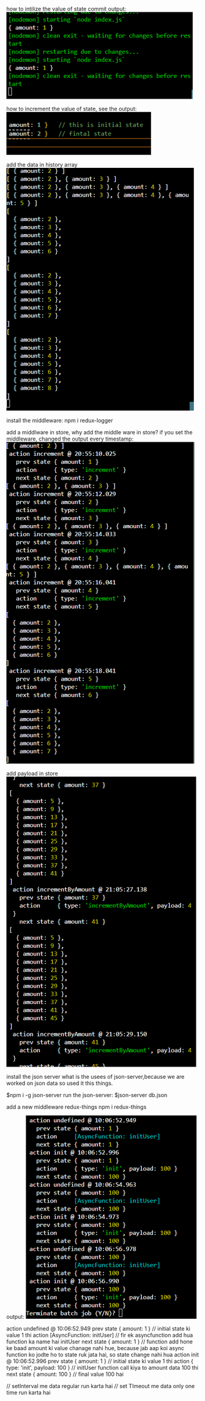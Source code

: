 
how to intilize the value of state commit output:
![alt text](<Screenshot 2024-03-02 202134.png>)


how to increment the value of state, see the output:
![alt text](<Screenshot 2024-03-02 202938.png>)



add the data in history array
![alt text](<Screenshot 2024-03-02 204605.png>)



install the middleware: 
npm i redux-logger

add a middlware in store, why add the middle ware in store? if you set the middleware, changed the output every timestamp:
![alt text](image.png)



add payload in store 
![alt text](<Screenshot 2024-03-02 210547.png>)


install the json server
what is the usees of json-server,because we are worked on json data so used it this things.

$npm i -g json-server
run the json-server: $json-server db.json


add a new middleware redux-things
npm i redux-things



output:
![alt text](<Screenshot 2024-03-03 101022.png>)

 action undefined @ 10:06:52.949
   prev state { amount: 1 }                   // initial state ki value 1 thi
   action     [AsyncFunction: initUser]        // fir ek asyncfunction add hua function ka name hai initUser
   next state { amount: 1 }                    // function add hone ke baad amount ki value chanage nahi hue, because jab aap koi async   function ko jodte ho to state ruk jata hai, so state change nahi hua
 action init @ 10:06:52.996
   prev state { amount: 1 }                     // initial state ki value 1 thi
   action     { type: 'init', payload: 100 }    // initUser function call kiya to amount data 100 thi 
   next state { amount: 100 }                   //  final value 100 hai


// setInterval me data regular run karta hai 
// set TImeout me data only one time run karta hai